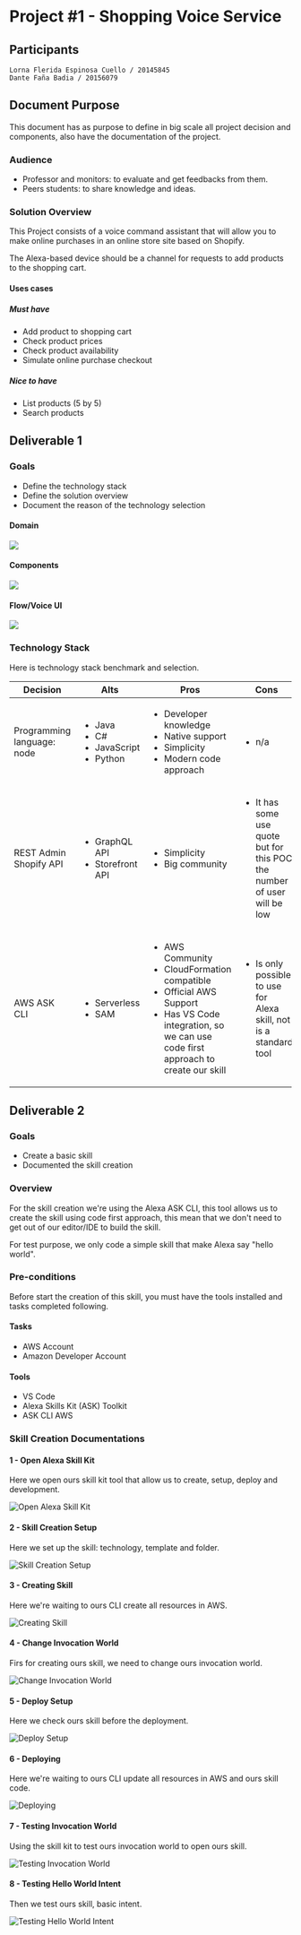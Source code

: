# Project #1 - Shopping Voice Service

## Participants

```
Lorna Flerida Espinosa Cuello / 20145845
Dante Faña Badia / 20156079
```

## Document Purpose

This document has as purpose to define in big scale all project decision and components, also have the documentation of the project.

### Audience

- Professor and monitors: to evaluate and get feedbacks from them.
- Peers students: to share knowledge and ideas.

### Solution Overview

This Project consists of a voice command assistant that will allow you to make online purchases in an online store site based on Shopify.

The Alexa-based device should be a channel for requests to add products to the shopping cart.

#### Uses cases

##### Must have 
- Add product to shopping cart 
- Check product prices 
- Check product availability
- Simulate online purchase checkout

##### Nice to have 
- List products (5 by 5)
- Search products

## Deliverable 1

### Goals

- Define the technology stack 
- Define the solution overview 
- Document the reason of the technology selection 

#### Domain 

<img src="resources/domains.png">

#### Components

<img src="resources/components.png">

#### Flow/Voice UI 

<img src="resources/voice-ui.png">

### Technology Stack

Here is technology stack benchmark and selection.

<table>
  <thead>
    <tr>
      <th>Decision</th>
      <th>Alts</th>
      <th>Pros</th>
      <th>Cons</th>
    </tr>
  </thead>
  <tbody>
    <tr>
      <td>Programming language: node</td>
      <td>
        <ul>
          <li>Java</li>
          <li>C#</li>
          <li>JavaScript</li>
			<li>Python</li>
        </ul>
      </td>
      <td>
        <ul>
          <li>Developer knowledge</li>
          <li>Native support</li>
          <li>Simplicity</li>
          <li>Modern code approach</li>          
        </ul>
      </td>
      <td>
        <ul>
          <li>n/a</li>
        </ul>
      </td>
    </tr>
    <tr>
      <td>REST Admin Shopify API</td>
      <td>
        <ul>
          <li>GraphQL API</li>
          <li>Storefront API</li>
        </ul>
      </td>
      <td>
        <ul>
          <li>Simplicity</li>
          <li>Big community</li>
        </ul>
      </td>
      <td>
        <ul>
          <li>It has some use quote but for this POC the number of user will be low</li>
        </ul>
      </td>
    </tr> 
    <tr>
      <td>AWS ASK CLI</td>
      <td>
        <ul>
          <li>Serverless</li>
			<li>SAM</li>
        </ul>
      </td>
      <td>
        <ul>
          <li>AWS Community</li>
          <li>CloudFormation compatible</li>
          <li>Official AWS Support</li>
          <li>Has VS Code integration, so we can use code first approach to create our skill</li>          
        </ul>
      </td>
      <td>
        <ul>
          <li>Is only possible to use for Alexa skill, not is a standard tool</li>
        </ul>
      </td>
    </tr>
  </tbody>
</table>

## Deliverable 2

### Goals

- Create a basic skill 
- Documented the skill creation

### Overview

For the skill creation we're using the Alexa ASK CLI, this tool allows us to create the skill using code first approach, this mean that we don't need to get out of our editor/IDE to build the skill. 

For test purpose, we only code a simple skill that make Alexa say "hello world".

### Pre-conditions

Before start the creation of this skill, you must have the tools installed and tasks completed following.

#### Tasks

- AWS Account
- Amazon Developer Account 

#### Tools 

- VS Code 
- Alexa Skills Kit (ASK) Toolkit
- ASK CLI AWS 

### Skill Creation Documentations

#### 1 - Open Alexa Skill Kit

Here we open ours skill kit tool that allow us to create, setup, deploy and development.

![Open Alexa Skill Kit](resources/1-open-alexa-skill-kit.png)

#### 2 - Skill Creation Setup

Here we set up the skill: technology, template and folder.

![Skill Creation Setup](resources/2-create-skill.png)

#### 3 - Creating Skill

Here we're waiting to ours CLI create all resources in AWS.

![Creating Skill](resources/3-creating-skill.png)

#### 4 - Change Invocation World

Firs for creating ours skill, we need to change ours invocation world.

![Change Invocation World](resources/4-change-invoication-world.png)

#### 5 - Deploy Setup

Here we check ours skill before the deployment.

![Deploy Setup](resources/5-deploy-configuration.png)

#### 6 - Deploying

Here we're waiting to ours CLI update all resources in AWS and ours skill code.

![Deploying](resources/6-deploying.png)

#### 7 - Testing Invocation World

Using the skill kit to test ours invocation world to open ours skill.

![Testing Invocation World](resources/7-testing-invocation-world.png)

#### 8 - Testing Hello World Intent 

Then we test ours skill, basic intent.

![Testing Hello World Intent](resources/8-testing-hello-world-intent.png)
